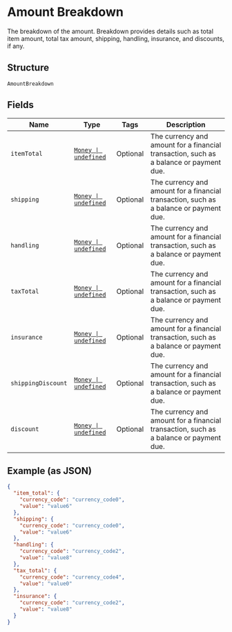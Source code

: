 
# Amount Breakdown

The breakdown of the amount. Breakdown provides details such as total item amount, total tax amount, shipping, handling, insurance, and discounts, if any.

## Structure

`AmountBreakdown`

## Fields

| Name | Type | Tags | Description |
|  --- | --- | --- | --- |
| `itemTotal` | [`Money \| undefined`](../../doc/models/money.md) | Optional | The currency and amount for a financial transaction, such as a balance or payment due. |
| `shipping` | [`Money \| undefined`](../../doc/models/money.md) | Optional | The currency and amount for a financial transaction, such as a balance or payment due. |
| `handling` | [`Money \| undefined`](../../doc/models/money.md) | Optional | The currency and amount for a financial transaction, such as a balance or payment due. |
| `taxTotal` | [`Money \| undefined`](../../doc/models/money.md) | Optional | The currency and amount for a financial transaction, such as a balance or payment due. |
| `insurance` | [`Money \| undefined`](../../doc/models/money.md) | Optional | The currency and amount for a financial transaction, such as a balance or payment due. |
| `shippingDiscount` | [`Money \| undefined`](../../doc/models/money.md) | Optional | The currency and amount for a financial transaction, such as a balance or payment due. |
| `discount` | [`Money \| undefined`](../../doc/models/money.md) | Optional | The currency and amount for a financial transaction, such as a balance or payment due. |

## Example (as JSON)

```json
{
  "item_total": {
    "currency_code": "currency_code0",
    "value": "value6"
  },
  "shipping": {
    "currency_code": "currency_code0",
    "value": "value6"
  },
  "handling": {
    "currency_code": "currency_code2",
    "value": "value8"
  },
  "tax_total": {
    "currency_code": "currency_code4",
    "value": "value0"
  },
  "insurance": {
    "currency_code": "currency_code2",
    "value": "value8"
  }
}
```

